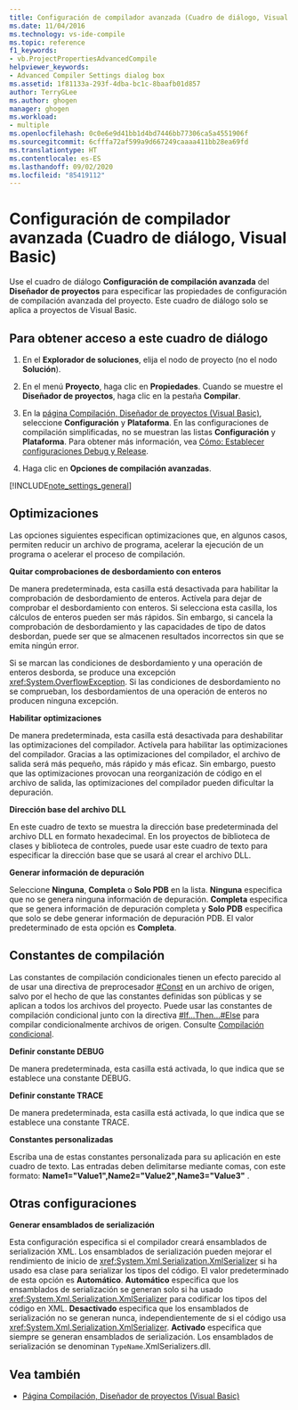```yaml
---
title: Configuración de compilador avanzada (Cuadro de diálogo, Visual Basic)
ms.date: 11/04/2016
ms.technology: vs-ide-compile
ms.topic: reference
f1_keywords:
- vb.ProjectPropertiesAdvancedCompile
helpviewer_keywords:
- Advanced Compiler Settings dialog box
ms.assetid: 1f81133a-293f-4dba-bc1c-8baafb01d857
author: TerryGLee
ms.author: ghogen
manager: ghogen
ms.workload:
- multiple
ms.openlocfilehash: 0c0e6e9d41bb1d4bd7446bb77306ca5a4551906f
ms.sourcegitcommit: 6cfffa72af599a9d667249caaaa411bb28ea69fd
ms.translationtype: HT
ms.contentlocale: es-ES
ms.lasthandoff: 09/02/2020
ms.locfileid: "85419112"
---
```

# <a name="advanced-compiler-settings-dialog-box-visual-basic"></a>Configuración de compilador avanzada (Cuadro de diálogo, Visual Basic)

Use el cuadro de diálogo **Configuración de compilación avanzada** del **Diseñador de proyectos** para especificar las propiedades de configuración de compilación avanzada del proyecto. Este cuadro de diálogo solo se aplica a proyectos de Visual Basic.

## <a name="to-access-this-dialog-box"></a>Para obtener acceso a este cuadro de diálogo

1. En el **Explorador de soluciones**, elija el nodo de proyecto (no el nodo **Solución**).

2. En el menú **Proyecto**, haga clic en **Propiedades**. Cuando se muestre el **Diseñador de proyectos**, haga clic en la pestaña **Compilar**.

3. En la [página Compilación, Diseñador de proyectos (Visual Basic)](../../ide/reference/compile-page-project-designer-visual-basic.md), seleccione **Configuración** y **Plataforma**. En las configuraciones de compilación simplificadas, no se muestran las listas **Configuración** y **Plataforma**. Para obtener más información, vea [Cómo: Establecer configuraciones Debug y Release](../../debugger/how-to-set-debug-and-release-configurations.md).

4. Haga clic en **Opciones de compilación avanzadas**.

[!INCLUDE[note_settings_general](../../data-tools/includes/note_settings_general_md.md)]

## <a name="optimizations"></a>Optimizaciones

Las opciones siguientes especifican optimizaciones que, en algunos casos, permiten reducir un archivo de programa, acelerar la ejecución de un programa o acelerar el proceso de compilación.

**Quitar comprobaciones de desbordamiento con enteros**

De manera predeterminada, esta casilla está desactivada para habilitar la comprobación de desbordamiento de enteros. Actívela para dejar de comprobar el desbordamiento con enteros. Si selecciona esta casilla, los cálculos de enteros pueden ser más rápidos. Sin embargo, si cancela la comprobación de desbordamiento y las capacidades de tipo de datos desbordan, puede ser que se almacenen resultados incorrectos sin que se emita ningún error.

Si se marcan las condiciones de desbordamiento y una operación de enteros desborda, se produce una excepción <xref:System.OverflowException>. Si las condiciones de desbordamiento no se comprueban, los desbordamientos de una operación de enteros no producen ninguna excepción.

**Habilitar optimizaciones**

De manera predeterminada, esta casilla está desactivada para deshabilitar las optimizaciones del compilador. Actívela para habilitar las optimizaciones del compilador. Gracias a las optimizaciones del compilador, el archivo de salida será más pequeño, más rápido y más eficaz. Sin embargo, puesto que las optimizaciones provocan una reorganización de código en el archivo de salida, las optimizaciones del compilador pueden dificultar la depuración.

 **Dirección base del archivo DLL**

En este cuadro de texto se muestra la dirección base predeterminada del archivo DLL en formato hexadecimal. En los proyectos de biblioteca de clases y biblioteca de controles, puede usar este cuadro de texto para especificar la dirección base que se usará al crear el archivo DLL.

 **Generar información de depuración**

Seleccione **Ninguna**, **Completa** o **Solo PDB** en la lista. **Ninguna** especifica que no se genera ninguna información de depuración. **Completa** especifica que se genera información de depuración completa y **Solo PDB** especifica que solo se debe generar información de depuración PDB. El valor predeterminado de esta opción es **Completa**.

## <a name="compilation-constants"></a>Constantes de compilación

Las constantes de compilación condicionales tienen un efecto parecido al de usar una directiva de preprocesador [#Const](/dotnet/visual-basic/language-reference/directives/const-directive) en un archivo de origen, salvo por el hecho de que las constantes definidas son públicas y se aplican a todos los archivos del proyecto. Puede usar las constantes de compilación condicional junto con la directiva [#If...Then...#Else](/dotnet/visual-basic/language-reference/directives/if-then-else-directives) para compilar condicionalmente archivos de origen. Consulte [Compilación condicional](/dotnet/visual-basic/programming-guide/program-structure/conditional-compilation).

 **Definir constante DEBUG**

De manera predeterminada, esta casilla está activada, lo que indica que se establece una constante DEBUG.

 **Definir constante TRACE**

De manera predeterminada, esta casilla está activada, lo que indica que se establece una constante TRACE.

 **Constantes personalizadas**

Escriba una de estas constantes personalizada para su aplicación en este cuadro de texto. Las entradas deben delimitarse mediante comas, con este formato: **Name1="Value1",Name2="Value2",Name3="Value3"** .

## <a name="other-settings"></a>Otras configuraciones

**Generar ensamblados de serialización**

Esta configuración especifica si el compilador creará ensamblados de serialización XML. Los ensamblados de serialización pueden mejorar el rendimiento de inicio de <xref:System.Xml.Serialization.XmlSerializer> si ha usado esa clase para serializar los tipos del código. El valor predeterminado de esta opción es **Automático**. **Automático** especifica que los ensamblados de serialización se generan solo si ha usado <xref:System.Xml.Serialization.XmlSerializer> para codificar los tipos del código en XML. **Desactivado** especifica que los ensamblados de serialización no se generan nunca, independientemente de si el código usa <xref:System.Xml.Serialization.XmlSerializer>. **Activado** especifica que siempre se generan ensamblados de serialización. Los ensamblados de serialización se denominan `TypeName`.XmlSerializers.dll.

## <a name="see-also"></a>Vea también

- [Página Compilación, Diseñador de proyectos (Visual Basic)](../../ide/reference/compile-page-project-designer-visual-basic.md)
